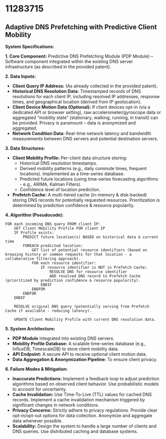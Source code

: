 # 11283715

## Adaptive DNS Prefetching with Predictive Client Mobility

**System Specifications:**

**1. Core Component:** Predictive DNS Prefetching Module (PDP Module) – Software component integrated within the existing DNS server infrastructure (as described in the provided patent).

**2. Data Inputs:**

*   **Client Query IP Address:** (As already collected in the provided patent).
*   **Historical DNS Resolution Data:** Timestamped records of DNS resolutions for each client IP, including resolved IP addresses, response times, and geographical location (derived from IP geolocation).
*   **Client Device Motion Data (Optional):** If client devices opt-in (via a dedicated API or browser setting), raw accelerometer/gyroscope data or aggregated “mobility state” (stationary, walking, running, in transit) can be provided.  Privacy is paramount – data is anonymized and aggregated.
*   **Network Condition Data:** Real-time network latency and bandwidth measurements between DNS servers and potential destination servers.

**3. Data Structures:**

*   **Client Mobility Profile:** Per-client data structure storing:
    *   Historical DNS resolution timestamps.
    *   Derived mobility patterns (e.g., daily commute times, frequent locations).  Implemented as a time-series database.
    *   Predicted future locations (using time-series forecasting algorithms - e.g., ARIMA, Kalman Filters).
    *   Confidence level of location prediction.
*   **Prefetch Cache:** A multi-tiered cache (in-memory & disk-backed) storing DNS records for potentially requested resources. Prioritization is determined by prediction confidence & resource popularity.

**4. Algorithm (Pseudocode):**

```
FOR each incoming DNS query FROM client IP:
    GET Client Mobility Profile FOR client IP
    IF Profile exists:
        PREDICT future location(s) BASED on historical data & current time
        FOREACH predicted location:
            GET list of potential resource identifiers (based on browsing history or common requests for that location - a collaborative filtering approach).
            FOR each resource identifier:
                IF resource identifier is NOT in Prefetch Cache:
                    RESOLVE DNS for resource identifier
                    ADD resolved DNS record to Prefetch Cache (prioritized by prediction confidence & resource popularity).
                ENDIF
            ENDFOR
        ENDFOR
    ENDIF

    RESOLVE original DNS query (potentially serving from Prefetch Cache if available - reducing latency).

    UPDATE Client Mobility Profile with current DNS resolution data.
```

**5. System Architecture:**

*   **PDP Module** integrated into existing DNS servers.
*   **Mobility Profile Database:** A scalable time-series database (e.g., InfluxDB, TimescaleDB) to store client mobility data.
*   **API Endpoint:** A secure API to receive optional client motion data.
*   **Data Aggregation & Anonymization Pipeline:** To ensure client privacy.

**6. Failure Modes & Mitigation:**

*   **Inaccurate Predictions:**  Implement a feedback loop to adjust prediction algorithms based on observed client behavior.  Use probabilistic models to account for uncertainty.
*   **Cache Invalidation:** Use Time-To-Live (TTL) values for cached DNS records. Implement a cache invalidation mechanism triggered by significant changes in network conditions.
*   **Privacy Concerns:** Strictly adhere to privacy regulations. Provide clear opt-in/opt-out options for data collection. Anonymize and aggregate data whenever possible.
*   **Scalability:** Design the system to handle a large number of clients and DNS queries.  Use distributed caching and database systems.